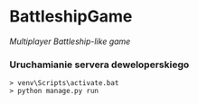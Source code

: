 # BattleshipGame
_Multiplayer Battleship-like game_

### Uruchamianie servera deweloperskiego
```
> venv\Scripts\activate.bat
> python manage.py run
```
